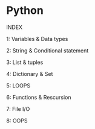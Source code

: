 # Python
INDEX

1: Variables & Data types

2: String & Conditional statement

3: List & tuples

4: Dictionary & Set

5: LOOPS

6: Functions & Rescursion

7: File I/O

8: OOPS
